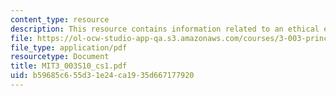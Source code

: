 ```yaml
---
content_type: resource
description: This resource contains information related to an ethical engineer.
file: https://ol-ocw-studio-app-qa.s3.amazonaws.com/courses/3-003-principles-of-engineering-practice-spring-2010/b59685c655d31e24ca1935d667177920_MIT3_003S10_cs1.pdf
file_type: application/pdf
resourcetype: Document
title: MIT3_003S10_cs1.pdf
uid: b59685c6-55d3-1e24-ca19-35d667177920
---
```

